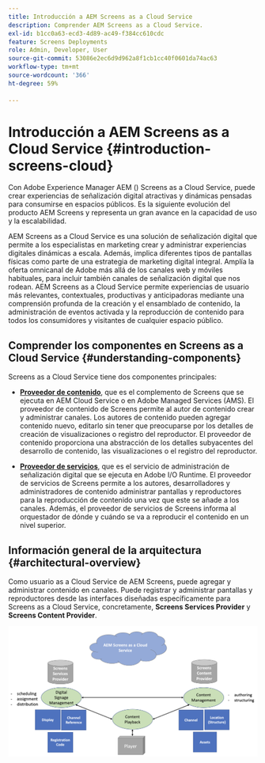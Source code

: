 ```yaml
---
title: Introducción a AEM Screens as a Cloud Service
description: Comprender AEM Screens as a Cloud Service.
exl-id: b1cc0a63-ecd3-4d89-ac49-f384cc610cdc
feature: Screens Deployments
role: Admin, Developer, User
source-git-commit: 53086e2ec6d9d962a8f1cb1cc40f0601da74ac63
workflow-type: tm+mt
source-wordcount: '366'
ht-degree: 59%

---
```



# Introducción a AEM Screens as a Cloud Service {#introduction-screens-cloud}

Con Adobe Experience Manager AEM () Screens as a Cloud Service, puede crear experiencias de señalización digital atractivas y dinámicas pensadas para consumirse en espacios públicos. Es la siguiente evolución del producto AEM Screens y representa un gran avance en la capacidad de uso y la escalabilidad.

AEM Screens as a Cloud Service es una solución de señalización digital que permite a los especialistas en marketing crear y administrar experiencias digitales dinámicas a escala. Además, implica diferentes tipos de pantallas físicas como parte de una estrategia de marketing digital integral. Amplía la oferta omnicanal de Adobe más allá de los canales web y móviles habituales, para incluir también canales de señalización digital que nos rodean. AEM Screens as a Cloud Service permite experiencias de usuario más relevantes, contextuales, productivas y anticipadoras mediante una comprensión profunda de la creación y el ensamblado de contenido, la administración de eventos activada y la reproducción de contenido para todos los consumidores y visitantes de cualquier espacio público.

## Comprender los componentes en Screens as a Cloud Service {#understanding-components}

Screens as a Cloud Service tiene dos componentes principales:

* **[Proveedor de contenido](https://experienceleague.adobe.com/docs/experience-manager-cloud-service/content/screens-as-cloud-service/configure-screens-cloud/using-screens-content-provider.html)**, que es el complemento de Screens que se ejecuta en AEM Cloud Service o en Adobe Managed Services (AMS). El proveedor de contenido de Screens permite al autor de contenido crear y administrar canales. Los autores de contenido pueden agregar contenido nuevo, editarlo sin tener que preocuparse por los detalles de creación de visualizaciones o registro del reproductor. El proveedor de contenido proporciona una abstracción de los detalles subyacentes del desarrollo de contenido, las visualizaciones o el registro del reproductor.

* **[Proveedor de servicios](https://experienceleague.adobe.com/docs/experience-manager-cloud-service/content/screens-as-cloud-service/configure-screens-cloud/navigating-to-screens-services-provider.html)**, que es el servicio de administración de señalización digital que se ejecuta en Adobe I/O Runtime. El proveedor de servicios de Screens permite a los autores, desarrolladores y administradores de contenido administrar pantallas y reproductores para la reproducción de contenido una vez que este se añade a los canales. Además, el proveedor de servicios de Screens informa al orquestador de dónde y cuándo se va a reproducir el contenido en un nivel superior.


## Información general de la arquitectura {#architectural-overview}

Como usuario as a Cloud Service de AEM Screens, puede agregar y administrar contenido en canales. Puede registrar y administrar pantallas y reproductores desde las interfaces diseñadas específicamente para Screens as a Cloud Service, concretamente, **Screens Services Provider** y **Screens Content Provider**.

![Información general de arquitectura](/help/screens-cloud/assets/architecture-screenscloud.png)
